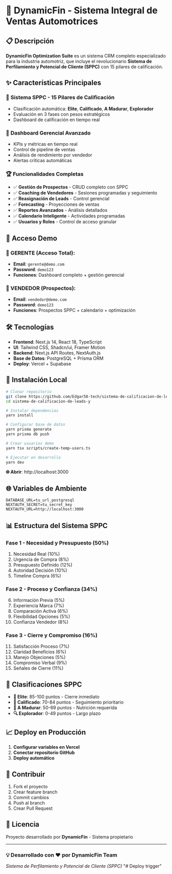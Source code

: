 
# 🚀 DynamicFin - Sistema Integral de Ventas Automotrices

## 📋 **Descripción**
**DynamicFin Optimization Suite** es un sistema CRM completo especializado para la industria automotriz, que incluye el revolucionario **Sistema de Perfilamiento y Potencial de Cliente (SPPC)** con 15 pilares de calificación.

## ✨ **Características Principales**

### 🎯 **Sistema SPPC - 15 Pilares de Calificación**
- Clasificación automática: **Elite**, **Calificado**, **A Madurar**, **Explorador**
- Evaluación en 3 fases con pesos estratégicos
- Dashboard de calificación en tiempo real

### 👔 **Dashboard Gerencial Avanzado**
- KPIs y métricas en tiempo real
- Control de pipeline de ventas
- Análisis de rendimiento por vendedor
- Alertas críticas automáticas

### 🏆 **Funcionalidades Completas**
- ✅ **Gestión de Prospectos** - CRUD completo con SPPC
- ✅ **Coaching de Vendedores** - Sesiones programadas y seguimiento
- ✅ **Reasignación de Leads** - Control gerencial
- ✅ **Forecasting** - Proyecciones de ventas
- ✅ **Reportes Avanzados** - Análisis detallados
- ✅ **Calendario Inteligente** - Actividades programadas
- ✅ **Usuarios y Roles** - Control de acceso granular

## 🔑 **Acceso Demo**

### **👔 GERENTE (Acceso Total):**
- **Email**: `gerente@demo.com`
- **Password**: `demo123`
- **Funciones**: Dashboard completo + gestión gerencial

### **👤 VENDEDOR (Prospectos):**  
- **Email**: `vendedor@demo.com`
- **Password**: `demo123`
- **Funciones**: Prospectos SPPC + calendario + optimización

## 🛠 **Tecnologías**

- **Frontend**: Next.js 14, React 18, TypeScript
- **UI**: Tailwind CSS, Shadcn/ui, Framer Motion
- **Backend**: Next.js API Routes, NextAuth.js
- **Base de Datos**: PostgreSQL + Prisma ORM
- **Deploy**: Vercel + Supabase

## 🚀 **Instalación Local**

```bash
# Clonar repositorio
git clone https://github.com/Edgar58-tech/sistema-de-calificacion-de-leads-y.git
cd sistema-de-calificacion-de-leads-y

# Instalar dependencias
yarn install

# Configurar base de datos
yarn prisma generate
yarn prisma db push

# Crear usuarios demo
yarn tsx scripts/create-temp-users.ts

# Ejecutar en desarrollo
yarn dev
```

**🌐 Abrir**: http://localhost:3000

## 🌐 **Variables de Ambiente**

```env
DATABASE_URL=tu_url_postgresql
NEXTAUTH_SECRET=tu_secret_key
NEXTAUTH_URL=http://localhost:3000
```

## 📊 **Estructura del Sistema SPPC**

### **Fase 1 - Necesidad y Presupuesto (50%)**
1. Necesidad Real (10%)
2. Urgencia de Compra (8%)
3. Presupuesto Definido (12%)
4. Autoridad Decisión (10%)
5. Timeline Compra (6%)

### **Fase 2 - Proceso y Confianza (34%)**
6. Información Previa (5%)
7. Experiencia Marca (7%)
8. Comparación Activa (6%)
9. Flexibilidad Opciones (5%)
10. Confianza Vendedor (8%)

### **Fase 3 - Cierre y Compromiso (16%)**
11. Satisfacción Proceso (7%)
12. Claridad Beneficios (6%)
13. Manejo Objeciones (5%)
14. Compromiso Verbal (9%)
15. Señales de Cierre (11%)

## 🎯 **Clasificaciones SPPC**
- **🥇 Elite**: 85-100 puntos - Cierre inmediato
- **🥈 Calificado**: 70-84 puntos - Seguimiento prioritario  
- **🥉 A Madurar**: 50-69 puntos - Nutrición requerida
- **🔍 Explorador**: 0-49 puntos - Largo plazo

## 📈 **Deploy en Producción**

1. **Configurar variables en Vercel**
2. **Conectar repositorio GitHub**
3. **Deploy automático**

## 🤝 **Contribuir**

1. Fork el proyecto
2. Crear feature branch
3. Commit cambios
4. Push al branch
5. Crear Pull Request

## 📝 **Licencia**

Proyecto desarrollado por **DynamicFin** - Sistema propietario

---

### 💡 **Desarrollado con ❤️ por DynamicFin Team**
*Sistema de Perfilamiento y Potencial de Cliente (SPPC)*
"# Deploy trigger" 
